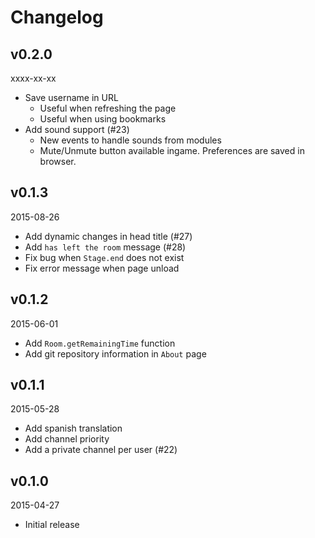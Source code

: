 Changelog
=========

v0.2.0
------
xxxx-xx-xx

- Save username in URL
  + Useful when refreshing the page
  + Useful when using bookmarks
- Add sound support (#23)
  + New events to handle sounds from modules
  + Mute/Unmute button available ingame. Preferences are saved in browser.

v0.1.3
------
2015-08-26

- Add dynamic changes in head title (#27)
- Add `has left the room` message (#28)
- Fix bug when `Stage.end` does not exist
- Fix error message when page unload

v0.1.2
------
2015-06-01

- Add `Room.getRemainingTime` function
- Add git repository information in `About` page

v0.1.1
------
2015-05-28

- Add spanish translation
- Add channel priority
- Add a private channel per user (#22)

v0.1.0
------
2015-04-27

- Initial release
